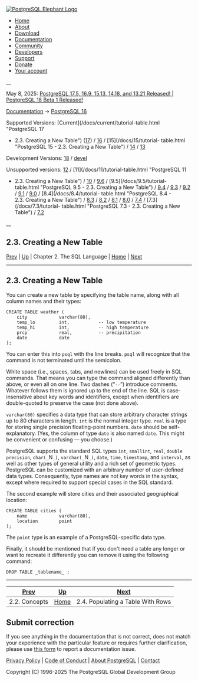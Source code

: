 [ ![PostgreSQL Elephant Logo](/media/img/about/press/elephant.png) ](/)

  * [Home](/ "Home")
  * [About](/about/ "About")
  * [Download](/download/ "Download")
  * [Documentation](/docs/ "Documentation")
  * [Community](/community/ "Community")
  * [Developers](/developer/ "Developers")
  * [Support](/support/ "Support")
  * [Donate](/about/donate/ "Donate")
  * [Your account](/account/ "Your account")

__

May 8, 2025: [ PostgreSQL 17.5, 16.9, 15.13, 14.18, and 13.21 Released! ](/about/news/postgresql-175-169-1513-1418-and-1321-released-3072/) | [ PostgreSQL 18 Beta 1 Released! ](/about/news/postgresql-18-beta-1-released-3070/)

[Documentation](/docs/ "Documentation") -> [PostgreSQL
16](/docs/16/index.html)

Supported Versions: [Current](/docs/current/tutorial-table.html "PostgreSQL 17
- 2.3. Creating a New Table") ([17](/docs/17/tutorial-table.html "PostgreSQL
17 - 2.3. Creating a New Table")) / [16](/docs/16/tutorial-table.html
"PostgreSQL 16 - 2.3. Creating a New Table") / [15](/docs/15/tutorial-
table.html "PostgreSQL 15 - 2.3. Creating a New Table") /
[14](/docs/14/tutorial-table.html "PostgreSQL 14 - 2.3. Creating a New Table")
/ [13](/docs/13/tutorial-table.html "PostgreSQL 13 - 2.3. Creating a New
Table")

Development Versions: [18](/docs/18/tutorial-table.html "PostgreSQL 18 -
2.3. Creating a New Table") / [devel](/docs/devel/tutorial-table.html
"PostgreSQL devel - 2.3. Creating a New Table")

Unsupported versions: [12](/docs/12/tutorial-table.html "PostgreSQL 12 -
2.3. Creating a New Table") / [11](/docs/11/tutorial-table.html "PostgreSQL 11
- 2.3. Creating a New Table") / [10](/docs/10/tutorial-table.html "PostgreSQL
10 - 2.3. Creating a New Table") / [9.6](/docs/9.6/tutorial-table.html
"PostgreSQL 9.6 - 2.3. Creating a New Table") / [9.5](/docs/9.5/tutorial-
table.html "PostgreSQL 9.5 - 2.3. Creating a New Table") /
[9.4](/docs/9.4/tutorial-table.html "PostgreSQL 9.4 - 2.3. Creating a New
Table") / [9.3](/docs/9.3/tutorial-table.html "PostgreSQL 9.3 - 2.3. Creating
a New Table") / [9.2](/docs/9.2/tutorial-table.html "PostgreSQL 9.2 -
2.3. Creating a New Table") / [9.1](/docs/9.1/tutorial-table.html "PostgreSQL
9.1 - 2.3. Creating a New Table") / [9.0](/docs/9.0/tutorial-table.html
"PostgreSQL 9.0 - 2.3. Creating a New Table") / [8.4](/docs/8.4/tutorial-
table.html "PostgreSQL 8.4 - 2.3. Creating a New Table") /
[8.3](/docs/8.3/tutorial-table.html "PostgreSQL 8.3 - 2.3. Creating a New
Table") / [8.2](/docs/8.2/tutorial-table.html "PostgreSQL 8.2 - 2.3. Creating
a New Table") / [8.1](/docs/8.1/tutorial-table.html "PostgreSQL 8.1 -
2.3. Creating a New Table") / [8.0](/docs/8.0/tutorial-table.html "PostgreSQL
8.0 - 2.3. Creating a New Table") / [7.4](/docs/7.4/tutorial-table.html
"PostgreSQL 7.4 - 2.3. Creating a New Table") / [7.3](/docs/7.3/tutorial-
table.html "PostgreSQL 7.3 - 2.3. Creating a New Table") /
[7.2](/docs/7.2/tutorial-table.html "PostgreSQL 7.2 - 2.3. Creating a New
Table")

__

2.3. Creating a New Table  
---  
[Prev](tutorial-concepts.html "2.2. Concepts")  | [Up](tutorial-sql.html "Chapter 2. The SQL Language") | Chapter 2. The SQL Language | [Home](index.html "PostgreSQL 16.9 Documentation") |  [Next](tutorial-populate.html "2.4. Populating a Table With Rows")  
  
* * *

## 2.3. Creating a New Table #

You can create a new table by specifying the table name, along with all column
names and their types:

    
    
    CREATE TABLE weather (
        city            varchar(80),
        temp_lo         int,           -- low temperature
        temp_hi         int,           -- high temperature
        prcp            real,          -- precipitation
        date            date
    );
    

You can enter this into `psql` with the line breaks. `psql` will recognize
that the command is not terminated until the semicolon.

White space (i.e., spaces, tabs, and newlines) can be used freely in SQL
commands. That means you can type the command aligned differently than above,
or even all on one line. Two dashes (“`--`”) introduce comments. Whatever
follows them is ignored up to the end of the line. SQL is case-insensitive
about key words and identifiers, except when identifiers are double-quoted to
preserve the case (not done above).

`varchar(80)` specifies a data type that can store arbitrary character strings
up to 80 characters in length. `int` is the normal integer type. `real` is a
type for storing single precision floating-point numbers. `date` should be
self-explanatory. (Yes, the column of type `date` is also named `date`. This
might be convenient or confusing — you choose.)

PostgreSQL supports the standard SQL types `int`, `smallint`, `real`, `double
precision`, `char(_`N`_)`, `varchar(_`N`_)`, `date`, `time`, `timestamp`, and
`interval`, as well as other types of general utility and a rich set of
geometric types. PostgreSQL can be customized with an arbitrary number of
user-defined data types. Consequently, type names are not key words in the
syntax, except where required to support special cases in the SQL standard.

The second example will store cities and their associated geographical
location:

    
    
    CREATE TABLE cities (
        name            varchar(80),
        location        point
    );
    

The `point` type is an example of a PostgreSQL-specific data type.

Finally, it should be mentioned that if you don't need a table any longer or
want to recreate it differently you can remove it using the following command:

    
    
    DROP TABLE _tablename_ ;
    

* * *

[Prev](tutorial-concepts.html "2.2. Concepts")  | [Up](tutorial-sql.html "Chapter 2. The SQL Language") |  [Next](tutorial-populate.html "2.4. Populating a Table With Rows")  
---|---|---  
2.2. Concepts  | [Home](index.html "PostgreSQL 16.9 Documentation") |  2.4. Populating a Table With Rows  
  
## Submit correction

If you see anything in the documentation that is not correct, does not match
your experience with the particular feature or requires further clarification,
please use [this form](/account/comments/new/16/tutorial-table.html/) to
report a documentation issue.

[Privacy Policy](/about/privacypolicy) | [Code of Conduct](/about/policies/coc/) | [About PostgreSQL](/about/) | [Contact](/about/contact/)  

Copyright (C) 1996-2025 The PostgreSQL Global Development Group

